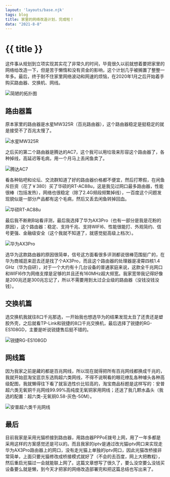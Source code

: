 ```yaml
---
layout: 'layouts/base.njk'
tags: blog
title: 家里的网络改造计划，完成啦！
data: "2021-8-8"
---
```


# {{ title }}

这件事从规划到立项实现其实花了非常久的时间，毕竟很久以前就想着要把家里的网络给改造一下，但是苦于懒惰和没有资金的影响，这个计划几乎被搁置了整整一年多。最后，终于耐不住家里网络波动和网速的烦恼，在2020年1月之后开始着手购买路由器、交换机、网线。

![简陋的拓扑图](https://s3.jpg.cm/2021/08/07/IA4y1u.png)

## 路由器篇

原本家里的路由器是水星MW325R（百兆路由器），这个路由器稳定是挺稳定的就是接受不了百兆太慢了。

![水星MW325R](https://s3.jpg.cm/2021/08/07/IA4xmD.jpg)

之后买的第二个路由器是腾达的AC7，这个我可以用垃圾来形容这个路由器了，各种掉线，高延迟等毛病，用一个月马上丢闲鱼卖了。

![腾达AC7](https://s3.jpg.cm/2021/08/07/IA4iAX.png)

看各种贴吧和论坛、交流群知道了好的路由器价格都不便宜，然后打寒假，在闲鱼斥巨资（花了￥380）买了华硕的RT-AC88u，这是我见过网口最多路由器，性能很棒（包括发热），网络也很稳定（除了2.4G频段频繁掉线），一百度这个问题发现貌似是一部分产品都有这个毛病，然后又丢去闲鱼转掉回血。

![华硕RT-AC88u](https://s3.jpg.cm/2021/08/07/IA4Od6.jpg)

最后我不断刷B站看评测，最后我选择了华为AX3Pro（也有一部分是我是花粉的原因），这个路由器：稳定、支持千兆、支持WIFI6、性能很能打、外观简约、信号更强、金融级安全（这个我就不知道了，就感觉挺高级上档次）。

![华为AX3Pro](https://s3.jpg.cm/2021/08/07/IABRfS.png)

选华为这款路由器的原因很简单，信号这方面看很多评测都说很棒范围挺广的，在华为商城逛来逛去还是找了个AX3Pro，而且这个路由器的处理器是凌霄四核1.4 GHz（华为自研），对于一个大约有十几台设备的普通家庭来说，这款全千兆网口和WIFI6作为网络支撑是足够的并且还有160MHz超大频宽。我家宽带我记得好像是200兆还是300兆忘记了，所以不需要用到太过企业级的路由器（没钱没钱没钱）。

## 交换机篇

选交换机我就往8口千兆那选，一开始我也想选华为的结果发现太丑了还贵还是塑胶外壳，之后就看TP-Link和锐捷的8口千兆交换机，最后选择了锐捷的RG-ES108GD，主要是听说锐捷售后挺不错的。

![锐捷RG-ES108GD](https://s3.jpg.cm/2021/08/07/IABLqQ.jpg)

## 网线篇

因为我家之前是藏的都是百兆网线，所以现在就得把所有百兆网线都换成千兆的，我就开始逛淘宝逛京东选购超六类网线，不得不说啊看的眼花缭乱各种噱头各种高级配图，我就懒得往下看了就盲选性价比较高的，淘宝商品标题是这样写的：安普超六类无氧铜千兆网线99.99%高纯度无氧铜家用网线；还送了我几颗水晶头（我选的配置：超六类-无氧铜0.58-灰色-50M）。

![安普超六类千兆网线](https://s3.jpg.cm/2021/08/07/IAzaJT.jpg)

## 最后

目前我家是采用光猫桥接到路由器，用路由器PPPoE拨号上网，用了一年多都是采用这样的方案感觉还是可以的。而且我家的iptv是通过改光猫iptv网口来实现走华为AX3Pro路由器上的网口，没有走光猫上单独的iptv网口，因此光猫改桥接非常简单，上面只要光猫修改成桥接模式就好了（不会的去百度，网上大把教程），然后重启光猫过一会就能联上网了。这篇文章想写了很久了，要么没空要么没钱买设备要么就是懒，到今天才把家的网络改造部署完和把这篇总结也写出来了。